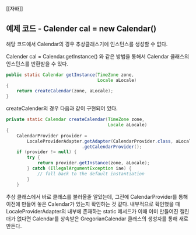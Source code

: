 [[자바]]

## 예제 코드 - Calender cal = new Calendar()

해당 코드에서 Calendar의 경우 추상클래스기에 인스턴스를 생성할 수 없다.

Calender cal = Calendar.getInstance() 와 같은 방법을 통해서 Calendar 클래스의 인스턴스를 반환받을 수 있다.

```java
public static Calendar getInstance(TimeZone zone,  
                                   Locale aLocale)  
{  
    return createCalendar(zone, aLocale);  
}
```

createCalender의 경우 다음과 같이 구현되어 있다.
```java
private static Calendar createCalendar(TimeZone zone,  
                                       Locale aLocale)  
{  
    CalendarProvider provider =  
        LocaleProviderAdapter.getAdapter(CalendarProvider.class, aLocale)  
                             .getCalendarProvider();  
    if (provider != null) {  
        try {  
            return provider.getInstance(zone, aLocale);  
        } catch (IllegalArgumentException iae) {  
            // fall back to the default instantiation  
        }  
    }

```
추상 클래스에서 바로 클래스를 불러올줄 알았는데, 그전에 CalendarProvider를 통해 이전에 만들어 놓은 Calendar가 있는지 확인하는 것 같다. 내부적으로 확인했을 때 LocaleProviderAdapter의 내부에 존재하는 static 메서드가
이때 이미 만들어진 캘린더가 없다면 Calendar를 상속받은 GregorianCalendar 클래스의 생성자를 통해 새로 만든다.



